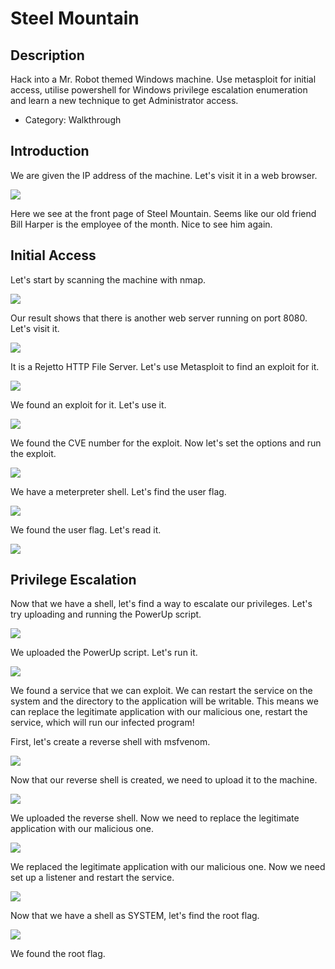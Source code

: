 # Steel Mountain

## Description

Hack into a Mr. Robot themed Windows machine. Use metasploit for initial access, utilise powershell for Windows privilege escalation enumeration and learn a new technique to get Administrator access.
* Category: Walkthrough

## Introduction

We are given the IP address of the machine. Let's visit it in a web browser.

![](steel-mountain-website.png)

Here we see at the front page of Steel Mountain. Seems like our old friend Bill Harper is the employee of the month. Nice to see him again.

## Initial Access

Let's start by scanning the machine with nmap.

![](nmap.png)

Our result shows that there is another web server running on port 8080. Let's visit it.

![](http-file-server.png)

It is a Rejetto HTTP File Server. Let's use Metasploit to find an exploit for it.

![](exploit-search.png)

We found an exploit for it. Let's use it.

![](cve-number.png)

We found the CVE number for the exploit. Now let's set the options and run the exploit.

![](meterpreter-shell.png)

We have a meterpreter shell. Let's find the user flag.

![](user-flag-location.png)

We found the user flag. Let's read it.

![](user-flag.png)

## Privilege Escalation

Now that we have a shell, let's find a way to escalate our privileges. Let's try uploading and running the PowerUp script.

![](powerup-uploaded.png)

We uploaded the PowerUp script. Let's run it.

![](powerup-run.png)

We found a service that we can exploit. We can restart the service on the system and the directory to the application will be writable. This means we can replace the legitimate application with our malicious one, restart the service, which will run our infected program!

First, let's create a reverse shell with msfvenom.

![](reverse-shell-created.png)

Now that our reverse shell is created, we need to upload it to the machine.

![](reverse-shell-uploaded.png)

We uploaded the reverse shell. Now we need to replace the legitimate application with our malicious one.

![](reverse-shell-planted.png)

We replaced the legitimate application with our malicious one. Now we need set up a listener and restart the service.

![](reverse-shell-connected.png)

Now that we have a shell as SYSTEM, let's find the root flag.

![](root-flag.png)

We found the root flag.